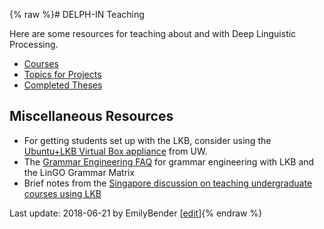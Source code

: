 {% raw %}# DELPH-IN Teaching

Here are some resources for teaching about and with Deep Linguistic
Processing.

- [Courses](TeachingCourses)
- [Topics for Projects](/TeachingTopics)
- [Completed Theses](/TeachingTheses)

## Miscellaneous Resources

- For getting students set up with the LKB, consider using the
[Ubuntu+LKB Virtual Box
appliance](https://wiki.ling.washington.edu/bin/view.cgi/Main/KnoppixLKB)
from UW.
- The [Grammar Engineering FAQ](/GrammarEngineeringFaq) for grammar
engineering with LKB and the LinGO Grammar Matrix
- Brief notes from the [Singapore discussion on teaching undergraduate
courses using LKB](https://blog.inductorsoftware.com/docsproto/summits/SingaporeTeachingWithLKB)

Last update: 2018-06-21 by EmilyBender [[edit](https://github.com/delph-in/docs/wiki/TeachingTop/_edit)]{% endraw %}